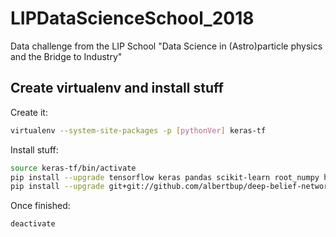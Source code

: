 # LIPDataScienceSchool_2018
Data challenge from the LIP School "Data Science in (Astro)particle physics and the Bridge to Industry"


## Create virtualenv and install stuff

Create it:
```sh
virtualenv --system-site-packages -p [pythonVer] keras-tf
```

Install stuff:
```sh
source keras-tf/bin/activate
pip install --upgrade tensorflow keras pandas scikit-learn root_numpy h5py matplotlib
pip install --upgrade git+git://github.com/albertbup/deep-belief-network.git
```

Once finished:
```sh
deactivate
```
